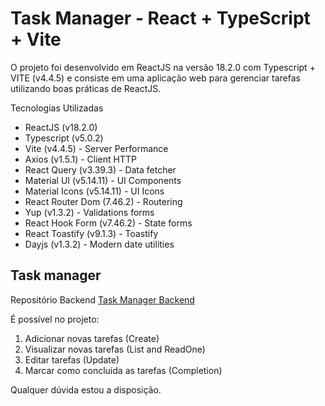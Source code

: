 # Task Manager - React + TypeScript + Vite

O projeto foi desenvolvido em ReactJS na versão 18.2.0 com Typescript + VITE (v4.4.5) e consiste em uma aplicação web para gerenciar tarefas utilizando boas práticas de ReactJS.

Tecnologias Utilizadas
* ReactJS (v18.2.0)
* Typescript (v5.0.2)
* Vite (v4.4.5) - Server Performance
* Axios (v1.5.1) - Client HTTP
* React Query (v3.39.3) - Data fetcher
* Material UI (v5.14.11) - UI Components
* Material Icons (v5.14.11) - UI Icons
* React Router Dom (7.46.2) - Routering 
* Yup (v1.3.2) - Validations forms
* React Hook Form (v7.46.2) - State forms
* React Toastify (v9.1.3) - Toastify 
* Dayjs (v1.3.2) - Modern date utilities

## Task manager

Repositório Backend
[Task Manager Backend](https://github.com/RafaelCardoso11/backend-task-manager-nestJS)

É possível no projeto:
1) Adicionar novas tarefas (Create)
2) Visualizar novas tarefas (List and ReadOne)
3) Editar tarefas (Update)
4) Marcar como concluída as tarefas (Completion)

Qualquer dúvida estou a disposição.


